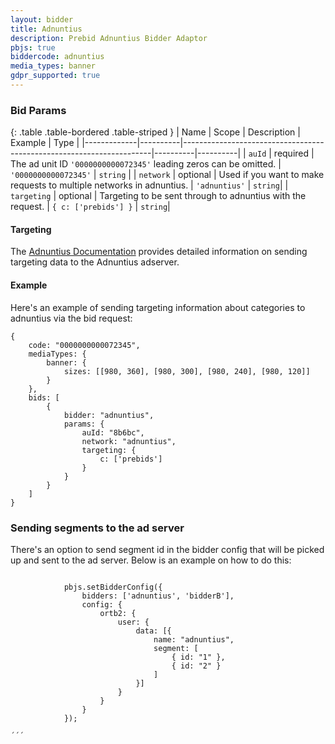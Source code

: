 ```yaml
---
layout: bidder
title: Adnuntius
description: Prebid Adnuntius Bidder Adaptor
pbjs: true
biddercode: adnuntius
media_types: banner
gdpr_supported: true
---
```


### Bid Params

{: .table .table-bordered .table-striped }
| Name | Scope | Description | Example | Type |
|-------------|----------|----------------------------------------------------------------------|----------|----------|
| `auId` | required | The ad unit ID `'0000000000072345'` leading zeros can be omitted. | `'0000000000072345'` | `string` |
| `network` | optional | Used if you want to make requests to multiple networks in adnuntius. | `'adnuntius'` | `string`|
| `targeting` | optional | Targeting to be sent through to adnuntius with the request. | `{ c: ['prebids'] }` | `string`|

#### Targeting

The [Adnuntius Documentation](https://docs.adnuntius.com/adnuntius-advertising/requesting-ads/intro) provides detailed information on sending targeting data to the Adnuntius adserver.

#### Example

Here's an example of sending targeting information about categories to adnuntius via the bid request:

```
{
    code: "0000000000072345",
    mediaTypes: {
        banner: {
            sizes: [[980, 360], [980, 300], [980, 240], [980, 120]]
        }
    },
    bids: [
        {
            bidder: "adnuntius",
            params: {
                auId: "8b6bc",
                network: "adnuntius",
                targeting: {
                    c: ['prebids']
                }
            }
        }
    ]
}
```

### Sending segments to the ad server

There's an option to send segment id in the bidder config that will be picked up and sent to the ad server. Below is an example on how to do this:

```

			pbjs.setBidderConfig({
				bidders: ['adnuntius', 'bidderB'],
				config: {
					ortb2: {
						user: {
							data: [{
								name: "adnuntius",
								segment: [
									{ id: "1" },
									{ id: "2" }
								]
							}]
						}
					}
				}
			});

´´´
```
